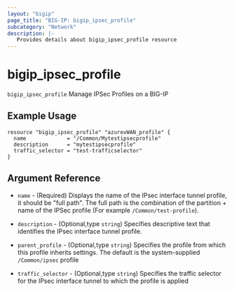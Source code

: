 ```yaml
---
layout: "bigip"
page_title: "BIG-IP: bigip_ipsec_profile"
subcategory: "Network"
description: |-
   Provides details about bigip_ipsec_profile resource
---
```


# bigip_ipsec_profile

`bigip_ipsec_profile` Manage IPSec Profiles on a BIG-IP

## Example Usage

```hcl
resource "bigip_ipsec_profile" "azurevWAN_profile" {
  name             = "/Common/Mytestipsecprofile"
  description      = "mytestipsecprofile"
  traffic_selector = "test-trafficselector"
}

```      

## Argument Reference

* `name` - (Required) Displays the name of the IPsec interface tunnel profile, it should be "full path". The full path is the combination of the partition + name of the IPSec profile (For example `/Common/test-profile`).

* `description` - (Optional,type `string`) Specifies descriptive text that identifies the IPsec interface tunnel profile.

* `parent_profile` - (Optional,type `string`) Specifies the profile from which this profile inherits settings. The default is the system-supplied `/Common/ipsec` profile

* `traffic_selector` - (Optional,type `string`) Specifies the traffic selector for the IPsec interface tunnel to which the profile is applied 
